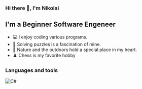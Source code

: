 ### Hi there 👋, I'm Nikolai

## I'm a Beginner Software Engeneer

- 💻 I enjoy coding various programs.
- 🤔 Solving puzzles is a fascination of mine.
- 🌳 Nature and the outdoors hold a special place in my heart.
- ♟️ Chess is my favorite hobby

### Languages and tools

![С#]()


